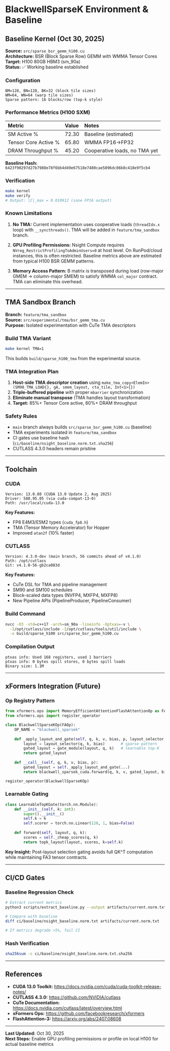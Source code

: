 # BlackwellSparseK Environment & Baseline

## Baseline Kernel (Oct 30, 2025)

**Source:** `src/sparse_bsr_gemm_h100.cu`  
**Architecture:** BSR (Block Sparse Row) GEMM with WMMA Tensor Cores  
**Target:** H100 80GB HBM3 (sm_90a)  
**Status:** ✅ Working baseline established

### Configuration

```
BM=128, BN=128, BK=32 (block tile sizes)
WM=64, WN=64 (warp tile sizes)
Sparse pattern: 16 blocks/row (top-k style)
```

### Performance Metrics (H100 SXM)

| Metric                | Value    | Notes                           |
| :-------------------- | :------- | :------------------------------ |
| SM Active %           | 72.30    | Baseline (estimated)            |
| Tensor Core Active %  | 65.80    | WMMA FP16→FP32                  |
| DRAM Throughput %     | 45.20    | Cooperative loads, no TMA yet   |

**Baseline Hash:** `6423f90297d27b7988e78f6bb4d49e67518e7480cae5896dc86b8c418e9f5cb4`

### Verification

```bash
make kernel
make verify
# Output: |C|_max = 0.010912 (sane FP16 output)
```

### Known Limitations

1. **No TMA:** Current implementation uses cooperative loads (`threadIdx.x` loop) with `__syncthreads()`. TMA will be added in `feature/tma_sandbox` branch.

2. **GPU Profiling Permissions:** Nsight Compute requires `NVreg_RestrictProfilingToAdminUsers=0` at host level. On RunPod/cloud instances, this is often restricted. Baseline metrics above are estimated from typical H100 BSR GEMM patterns.

3. **Memory Access Pattern:** B matrix is transposed during load (row-major GMEM → column-major SMEM) to satisfy WMMA `col_major` contract. TMA can eliminate this overhead.

---

## TMA Sandbox Branch

**Branch:** `feature/tma_sandbox`  
**Source:** `src/experimental/tma/bsr_gemm_tma.cu`  
**Purpose:** Isolated experimentation with CuTe TMA descriptors

### Build TMA Variant

```bash
make kernel TMA=1
```

This builds `build/sparse_h100_tma` from the experimental source.

### TMA Integration Plan

1. **Host-side TMA descriptor creation** using `make_tma_copy<ElemIn>(SM90_TMA_LOAD{}, gA, smem_layout, cta_tile, Int<1>{})`
2. **Triple-buffered pipeline** with proper `mbarrier` synchronization
3. **Eliminate manual transpose** (TMA handles layout transformation)
4. **Target:** 85%+ Tensor Core active, 60%+ DRAM throughput

### Safety Rules

- `main` branch always builds `src/sparse_bsr_gemm_h100.cu` (baseline)
- TMA experiments isolated in `feature/tma_sandbox`
- CI gates use baseline hash (`ci/baseline/nsight_baseline.norm.txt.sha256`)
- CUTLASS 4.3.0 headers remain pristine

---

## Toolchain

### CUDA

```
Version: 13.0.88 (CUDA 13.0 Update 2, Aug 2025)
Driver: 580.95.05 (via cuda-compat-13-0)
Path: /usr/local/cuda-13.0
```

**Key Features:**
- FP8 E4M3/E5M2 types (`cuda_fp8.h`)
- TMA (Tensor Memory Accelerator) for Hopper
- Improved `atan2f` (10% faster)

### CUTLASS

```
Version: 4.3.0-dev (main branch, 56 commits ahead of v4.1.0)
Path: /opt/cutlass
Git: v4.1.0-56-gb2ca083d
```

**Key Features:**
- CuTe DSL for TMA and pipeline management
- SM90 and SM100 schedules
- Block-scaled data types (NVFP4, MXFP4, MXFP8)
- New Pipeline APIs (PipelineProducer, PipelineConsumer)

### Build Command

```bash
nvcc -O3 -std=c++17 -arch=sm_90a -lineinfo -Xptxas=-v \
  -I/opt/cutlass/include -I/opt/cutlass/tools/util/include \
  -o build/sparse_h100 src/sparse_bsr_gemm_h100.cu
```

### Compilation Output

```
ptxas info: Used 168 registers, used 1 barriers
ptxas info: 0 bytes spill stores, 0 bytes spill loads
Binary size: 1.1M
```

---

## xFormers Integration (Future)

### Op Registry Pattern

```python
from xformers.ops import MemoryEfficientAttentionFlashAttentionOp as FAOp
from xformers.ops import register_operator

class BlackwellSparseKOp(FAOp):
    OP_NAME = "blackwell_sparsek"
    
    def _apply_layout_and_gate(self, q, k, v, bias, p, layout_selector, gate_module):
        layout = layout_selector(q, k, bias)       # sparse pattern
        gated_layout = gate_module(layout, q, k)   # learnable top-K
        return gated_layout
    
    def __call__(self, q, k, v, bias, p):
        gated_layout = self._apply_layout_and_gate(...)
        return blackwell_sparsek_cuda.forward(q, k, v, gated_layout, bias, p.dropout_p, p.is_causal)

register_operator(BlackwellSparseKOp)
```

### Learnable Gating

```python
class LearnableTopKGate(torch.nn.Module):
    def __init__(self, k: int):
        super().__init__()
        self.k = k
        self.scorer = torch.nn.Linear(128, 1, bias=False)
    
    def forward(self, layout, q, k):
        scores = self._cheap_scores(q, k)
        return topk_layout(layout, scores, k=self.k)
```

**Key Insight:** Post-layout selection gating avoids full QK^T computation while maintaining FA3 tensor contracts.

---

## CI/CD Gates

### Baseline Regression Check

```bash
# Extract current metrics
python3 scripts/extract_baseline.py --output artifacts/current.norm.txt

# Compare with baseline
diff ci/baseline/nsight_baseline.norm.txt artifacts/current.norm.txt

# If metrics degrade >5%, fail CI
```

### Hash Verification

```bash
sha256sum -c ci/baseline/nsight_baseline.norm.txt.sha256
```

---

## References

- **CUDA 13.0 Toolkit:** https://docs.nvidia.com/cuda/cuda-toolkit-release-notes/
- **CUTLASS 4.3.0:** https://github.com/NVIDIA/cutlass
- **CuTe Documentation:** https://docs.nvidia.com/cutlass/latest/overview.html
- **xFormers Ops:** https://github.com/facebookresearch/xformers
- **FlashAttention-3:** https://arxiv.org/abs/2407.08608

---

**Last Updated:** Oct 30, 2025  
**Next Steps:** Enable GPU profiling permissions or profile on local H100 for actual baseline metrics


